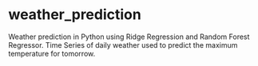 # weather_prediction
Weather prediction in Python using Ridge Regression and Random Forest Regressor. Time Series of daily weather used to predict the maximum temperature for tomorrow.
